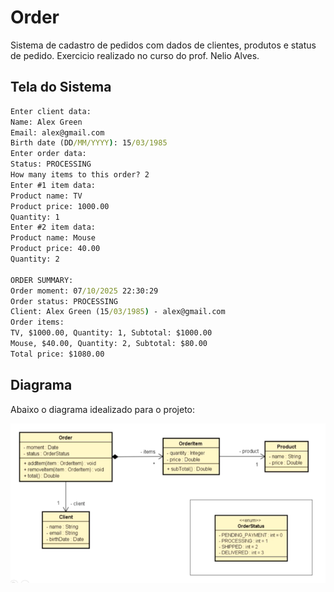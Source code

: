 # Order

Sistema de cadastro de pedidos com dados de clientes, produtos e status de pedido. Exercicio realizado no curso do prof. Nelio Alves.

## Tela do Sistema

```cmd
Enter client data:
Name: Alex Green
Email: alex@gmail.com
Birth date (DD/MM/YYYY): 15/03/1985
Enter order data: 
Status: PROCESSING
How many items to this order? 2
Enter #1 item data: 
Product name: TV
Product price: 1000.00
Quantity: 1
Enter #2 item data: 
Product name: Mouse
Product price: 40.00
Quantity: 2

ORDER SUMMARY: 
Order moment: 07/10/2025 22:30:29
Order status: PROCESSING
Client: Alex Green (15/03/1985) - alex@gmail.com
Order items: 
TV, $1000.00, Quantity: 1, Subtotal: $1000.00 
Mouse, $40.00, Quantity: 2, Subtotal: $80.00 
Total price: $1080.00
```

## Diagrama

Abaixo o diagrama idealizado para o projeto:

![Diagrama](order.png)
